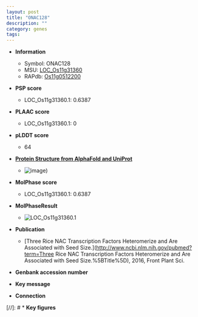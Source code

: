 ```yaml
---
layout: post
title: "ONAC128"
description: ""
category: genes
tags: 
---
```


* **Information**  
    + Symbol: ONAC128  
    + MSU: [LOC_Os11g31360](http://rice.plantbiology.msu.edu/cgi-bin/ORF_infopage.cgi?orf=LOC_Os11g31360)  
    + RAPdb: [Os11g0512200](http://rapdb.dna.affrc.go.jp/viewer/gbrowse_details/irgsp1?name=Os11g0512200)  

* **PSP score**  
    + LOC_Os11g31360.1: 0.6387 

* **PLAAC score**  
    + LOC_Os11g31360.1: 0 

* **pLDDT score**
    + 64

* **[Protein Structure from AlphaFold and UniProt](https://www.uniprot.org/uniprotkb/Q2R3N2/entry#structure)**
    + ![image](https://ricepsp.github.io/images/Q2/AF-Q2R3N2-F1.png))

* **MolPhase score**
    + LOC_Os11g31360.1: 0.6387

* **MolPhaseResult**
    + ![LOC_Os11g31360.1](https://ricepsp.github.io/pictures/LOC_Os11g/LOC_Os11g31360.1.png)

* **Publication**  
    + [Three Rice NAC Transcription Factors Heteromerize and Are Associated with Seed Size.](http://www.ncbi.nlm.nih.gov/pubmed?term=Three Rice NAC Transcription Factors Heteromerize and Are Associated with Seed Size.%5BTitle%5D), 2016, Front Plant Sci.

* **Genbank accession number**  

* **Key message**  

* **Connection**  

[//]: # * **Key figures**  


